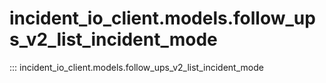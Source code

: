 # incident_io_client.models.follow_ups_v2_list_incident_mode

::: incident_io_client.models.follow_ups_v2_list_incident_mode

